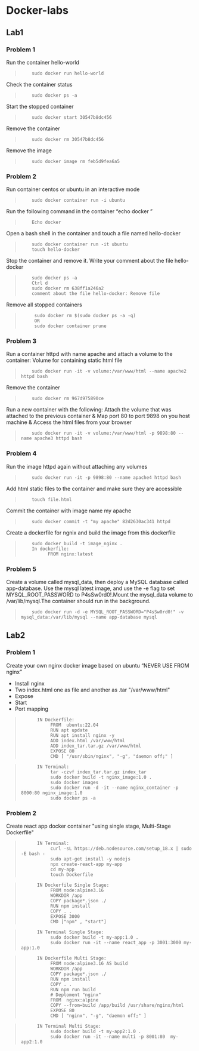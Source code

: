 # Docker-labs

## Lab1

### Problem 1

Run the container hello-world
>         sudo docker run hello-world

Check the container status
>         sudo docker ps -a

Start the stopped container
>         sudo docker start 30547b8dc456

Remove the container
>         sudo docker rm 30547b8dc456

Remove the image
>         sudo docker image rm feb5d9fea6a5 

### Problem 2

Run container centos or ubuntu in an interactive mode 
>         sudo docker container run -i ubuntu

Run the following command in the container “echo docker ”
>         Echo docker

Open a bash shell in the container and touch a file named hello-docker
>         sudo docker container run -it ubuntu
>         touch hello-docker

Stop the container and remove it. Write your comment about the file hello-docker
>         sudo docker ps -a
>         Ctrl d
>         sudo docker rm 638ff1a246a2
>         comment about the file hello-docker: Remove file


Remove all stopped containers
>          sudo docker rm $(sudo docker ps -a -q)
>          OR
>          sudo docker container prune

### Problem 3
Run a container httpd with name apache and attach a volume to the container: Volume for containing static html file
>         sudo docker run -it -v volume:/var/www/html --name apache2 httpd bash

Remove the container
>         sudo docker rm 967d975890ce 

Run a new container with the following: Attach the volume that was attached to the
previous container & Map port 80 to port 9898 on you host machine & Access the html files from your browser
>         sudo docker run -it -v volume:/var/www/html -p 9898:80 --name apache3 httpd bash

### Problem 4
Run the image httpd again without attaching any volumes
>         sudo docker run -it -p 9898:80 --name apache4 httpd bash

Add html static files to the container and make sure they are accessible
>         touch file.html

Commit the container with image name my apache
>         sudo docker commit -t "my apache" 82d2630ac341 httpd 

Create a dockerfile for ngnix and build the image from this dockerfile
>         sudo docker build -t image_nginx .
>         In dockerfile:
>               FROM nginx:latest

### Problem 5
Create a volume called mysql_data, then deploy a MySQL database called app-database. Use the mysql latest image, and use the -e flag to set MYSQL_ROOT_PASSWORD to P4sSw0rd0!.Mount the mysql_data volume to /var/lib/mysql.The container should run in the background.
>         sudo docker run -d -e MYSQL_ROOT_PASSWORD="P4sSw0rd0!" -v mysql_data:/var/lib/mysql --name app-database mysql





## Lab2

### Problem 1
Create your own nginx docker image based on ubuntu “NEVER USE FROM nginx”
- Install nginx
- Two index.html one as file and another as .tar "/var/www/html"
- Expose
- Start
- Port mapping

>           IN Dockerfile:
>                FROM  ubuntu:22.04
>                RUN apt update
>                RUN apt install nginx -y
>                ADD index.html /var/www/html
>                ADD index_tar.tar.gz /var/www/html
>                EXPOSE 80
>                CMD [ "/usr/sbin/nginx", "-g", "daemon off;" ]


>           IN Terminal:
>                tar -czvf index_tar.tar.gz index_tar
>                sudo docker build -t nginx_image:1.0 .
>                sudo docker images
>                sudo docker run -d -it --name nginx_container -p 8000:80 nginx_image:1.0
>                sudo docker ps -a


### Problem 2
Create react app docker container "using single stage, Multi-Stage Dockerfile"

>           IN Terminal:
>                curl -sL https://deb.nodesource.com/setup_18.x | sudo -E bash -
>                sudo apt-get install -y nodejs
>                npx create-react-app my-app
>                cd my-app
>                touch Dockerfile

>           IN Dockerfile Single Stage:
>                FROM node:alpine3.16
>                WORKDIR /app
>                COPY package*.json ./
>                RUN npm install
>                COPY . .
>                EXPOSE 3000
>                CMD ["npm" , "start"]

>           IN Terminal Single Stage:
>                sudo docker build -t my-app:1.0 .
>                sudo docker run -it --name react_app -p 3001:3000 my-app:1.0    

>           IN Dockerfile Multi Stage:
>                FROM node:alpine3.16 AS build
>                WORKDIR /app
>                COPY package*.json ./
>                RUN npm install
>                COPY . .
>                RUN npm run build
>                # Deploment "nginx"
>                FROM  nginx:alpine
>                COPY --from=build /app/build /usr/share/nginx/html
>                EXPOSE 80
>                CMD [ "nginx", "-g", "daemon off;" ]

>           IN Terminal Multi Stage:
>                sudo docker build -t my-app2:1.0 .
>                sudo docker run -it --name multi -p 8001:80  my-app2:1.0   
